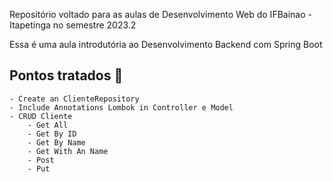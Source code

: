 Repositório voltado para as aulas de Desenvolvimento Web do IFBainao - Itapetinga no semestre 2023.2

Essa é uma aula introdutória ao Desenvolvimento Backend com Spring Boot

## Pontos tratados :bookmark_tabs:

    - Create an ClienteRepository
    - Include Annotations Lombok in Controller e Model
    - CRUD Cliente
        - Get All
        - Get By ID
        - Get By Name
        - Get With An Name
        - Post
        - Put
        

